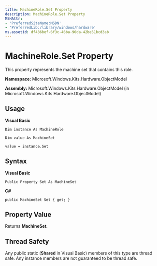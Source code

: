 ```yaml
---
title: MachineRole.Set Property
description: MachineRole.Set Property
MSHAttr:
- 'PreferredSiteName:MSDN'
- 'PreferredLib:/library/windows/hardware'
ms.assetid: df436bef-6f3c-46ba-90da-42be51bcd3ab
---
```


# MachineRole.Set Property


This property represents the machine set that contains this role.

**Namespace:** Microsoft.Windows.Kits.Hardware.ObjectModel

**Assembly:** Microsoft.Windows.Kits.Hardware.ObjectModel (in Microsoft.Windows.Kits.Hardware.ObjectModel)

## <span id="Usage"></span><span id="usage"></span><span id="USAGE"></span>Usage


**Visual Basic**

`Dim instance As MachineRole`

`Dim value As MachineSet`

`value = instance.Set`

## <span id="Syntax"></span><span id="syntax"></span><span id="SYNTAX"></span>Syntax


**Visual Basic**

`Public Property Set As MachineSet`

**C#**

`public MachineSet Set { get; }`

## <span id="Property_Value"></span><span id="property_value"></span><span id="PROPERTY_VALUE"></span>Property Value


Returns **MachineSet**.

## <span id="Thread_Safety"></span><span id="thread_safety"></span><span id="THREAD_SAFETY"></span>Thread Safety


Any public static (**Shared** in Visual Basic) members of this type are thread safe. Any instance members are not guaranteed to be thread safe.

 

 






